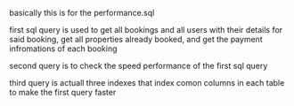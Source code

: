 basically this is for the performance.sql

first sql query is used to get all bookings and all users with their details for said booking, get all properties already booked, and get the payment infromations of each booking



second query is to check the speed performance of the first sql query

third query is actuall three indexes that index comon columns in each table to make the first query faster